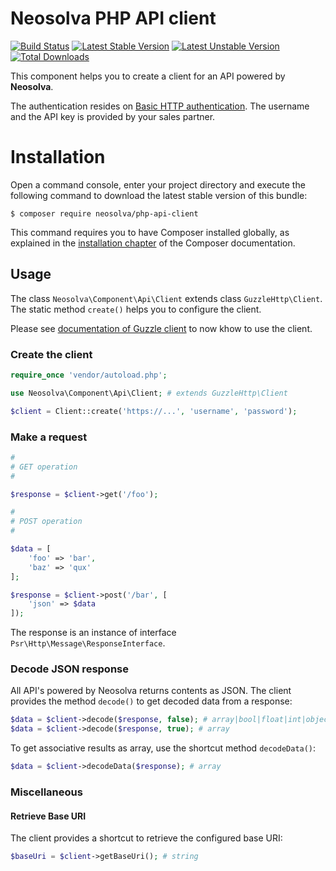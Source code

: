 Neosolva PHP API client
=======================

[![Build Status](https://travis-ci.org/Neosolva/php-api-client.svg?branch=master)](https://travis-ci.org/Neosolva/php-api-client) 
[![Latest Stable Version](https://poser.pugx.org/neosolva/php-api-client/v/stable)](https://packagist.org/packages/neosolva/php-api-client) 
[![Latest Unstable Version](https://poser.pugx.org/neosolva/php-api-client/v/unstable)](https://packagist.org/packages/neosolva/php-api-client) 
[![Total Downloads](https://poser.pugx.org/neosolva/php-api-client/downloads)](https://packagist.org/packages/neosolva/php-api-client)

This component helps you to create a client for an API powered by **Neosolva**.

The authentication resides on [Basic HTTP authentication](https://fr.wikipedia.org/wiki/Authentification_HTTP). 
The username and the API key is provided by your sales partner.

Installation
============

Open a command console, enter your project directory and execute the
following command to download the latest stable version of this bundle:

```console
$ composer require neosolva/php-api-client
```

This command requires you to have Composer installed globally, as explained
in the [installation chapter](https://getcomposer.org/doc/00-intro.md)
of the Composer documentation.

Usage
-----

The class ```Neosolva\Component\Api\Client``` extends class ```GuzzleHttp\Client```. 
The static method ```create()``` helps you to configure the client.

Please see [documentation of Guzzle client](http://docs.guzzlephp.org/en/stable/quickstart.html) to 
now khow to use the client.

### Create the client

```php
require_once 'vendor/autoload.php';

use Neosolva\Component\Api\Client; # extends GuzzleHttp\Client

$client = Client::create('https://...', 'username', 'password');
```

### Make a request

```php
# 
# GET operation
#

$response = $client->get('/foo');

# 
# POST operation
#

$data = [
    'foo' => 'bar',
    'baz' => 'qux'
];

$response = $client->post('/bar', [
    'json' => $data
]);
```

The response is an instance of interface ```Psr\Http\Message\ResponseInterface```.

### Decode JSON response

All API's powered by Neosolva returns contents as JSON. The client provides the method ```decode()``` to 
get decoded data from a response:

```php
$data = $client->decode($response, false); # array|bool|float|int|object|string|null
$data = $client->decode($response, true); # array
```

To get associative results as array, use the shortcut method ```decodeData()```:

```php
$data = $client->decodeData($response); # array
```

### Miscellaneous

#### Retrieve Base URI

The client provides a shortcut to retrieve the configured base URI:

```php
$baseUri = $client->getBaseUri(); # string
```